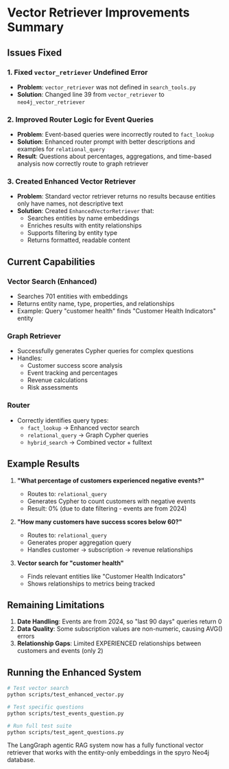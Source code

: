 # Vector Retriever Improvements Summary

## Issues Fixed

### 1. Fixed `vector_retriever` Undefined Error
- **Problem**: `vector_retriever` was not defined in `search_tools.py`
- **Solution**: Changed line 39 from `vector_retriever` to `neo4j_vector_retriever`

### 2. Improved Router Logic for Event Queries
- **Problem**: Event-based queries were incorrectly routed to `fact_lookup`
- **Solution**: Enhanced router prompt with better descriptions and examples for `relational_query`
- **Result**: Questions about percentages, aggregations, and time-based analysis now correctly route to graph retriever

### 3. Created Enhanced Vector Retriever
- **Problem**: Standard vector retriever returns no results because entities only have names, not descriptive text
- **Solution**: Created `EnhancedVectorRetriever` that:
  - Searches entities by name embeddings
  - Enriches results with entity relationships
  - Supports filtering by entity type
  - Returns formatted, readable content

## Current Capabilities

### Vector Search (Enhanced)
- Searches 701 entities with embeddings
- Returns entity name, type, properties, and relationships
- Example: Query "customer health" finds "Customer Health Indicators" entity

### Graph Retriever
- Successfully generates Cypher queries for complex questions
- Handles:
  - Customer success score analysis
  - Event tracking and percentages
  - Revenue calculations
  - Risk assessments

### Router
- Correctly identifies query types:
  - `fact_lookup` → Enhanced vector search
  - `relational_query` → Graph Cypher queries
  - `hybrid_search` → Combined vector + fulltext

## Example Results

1. **"What percentage of customers experienced negative events?"**
   - Routes to: `relational_query`
   - Generates Cypher to count customers with negative events
   - Result: 0% (due to date filtering - events are from 2024)

2. **"How many customers have success scores below 60?"**
   - Routes to: `relational_query`
   - Generates proper aggregation query
   - Handles customer → subscription → revenue relationships

3. **Vector search for "customer health"**
   - Finds relevant entities like "Customer Health Indicators"
   - Shows relationships to metrics being tracked

## Remaining Limitations

1. **Date Handling**: Events are from 2024, so "last 90 days" queries return 0
2. **Data Quality**: Some subscription values are non-numeric, causing AVG() errors
3. **Relationship Gaps**: Limited EXPERIENCED relationships between customers and events (only 2)

## Running the Enhanced System

```bash
# Test vector search
python scripts/test_enhanced_vector.py

# Test specific questions
python scripts/test_events_question.py

# Run full test suite
python scripts/test_agent_questions.py
```

The LangGraph agentic RAG system now has a fully functional vector retriever that works with the entity-only embeddings in the spyro Neo4j database.